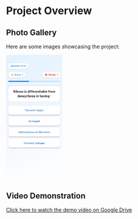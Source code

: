 # Project Overview

## Photo Gallery

Here are some images showcasing the project:

<img width="154" alt="Image 1" src="https://github.com/nayankeote-2004/Quiz-App-with-API/blob/main/screenshot/img2.jpeg">


## Video Demonstration

[Click here to watch the demo video on Google Drive]([https://drive.google.com/file/d/your-file-id/view?usp=sharing](https://drive.google.com/file/d/1-oUMHmwpey3VY24wSg1x2xPoMGnJ36gy/view?usp=sharing))

 
 
